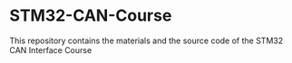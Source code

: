 # STM32-CAN-Course
This repository contains the materials and the source code of the STM32 CAN Interface Course
